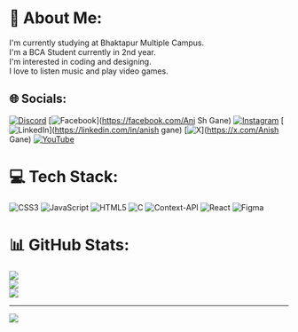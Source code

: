 # 💫 About Me:
I'm currently studying at Bhaktapur Multiple Campus.<br>I'm a BCA Student currently in 2nd year.<br>I'm interested in coding and designing.<br>I love to listen music and play video games.


## 🌐 Socials:
[![Discord](https://img.shields.io/badge/Discord-%237289DA.svg?logo=discord&logoColor=white)](https://discord.gg/https://discord.gg/dr3wYveU) [![Facebook](https://img.shields.io/badge/Facebook-%231877F2.svg?logo=Facebook&logoColor=white)](https://facebook.com/Ani Sh Gane) [![Instagram](https://img.shields.io/badge/Instagram-%23E4405F.svg?logo=Instagram&logoColor=white)](https://instagram.com/fde_anish) [![LinkedIn](https://img.shields.io/badge/LinkedIn-%230077B5.svg?logo=linkedin&logoColor=white)](https://linkedin.com/in/anish gane) [![X](https://img.shields.io/badge/X-black.svg?logo=X&logoColor=white)](https://x.com/Anish Gane) [![YouTube](https://img.shields.io/badge/YouTube-%23FF0000.svg?logo=YouTube&logoColor=white)](https://youtube.com/@Renji) 

# 💻 Tech Stack:
![CSS3](https://img.shields.io/badge/css3-%231572B6.svg?style=for-the-badge&logo=css3&logoColor=white) ![JavaScript](https://img.shields.io/badge/javascript-%23323330.svg?style=for-the-badge&logo=javascript&logoColor=%23F7DF1E) ![HTML5](https://img.shields.io/badge/html5-%23E34F26.svg?style=for-the-badge&logo=html5&logoColor=white) ![C](https://img.shields.io/badge/c-%2300599C.svg?style=for-the-badge&logo=c&logoColor=white) ![Context-API](https://img.shields.io/badge/Context--Api-000000?style=for-the-badge&logo=react) ![React](https://img.shields.io/badge/react-%2320232a.svg?style=for-the-badge&logo=react&logoColor=%2361DAFB) ![Figma](https://img.shields.io/badge/figma-%23F24E1E.svg?style=for-the-badge&logo=figma&logoColor=white)
# 📊 GitHub Stats:
![](https://github-readme-stats.vercel.app/api?username=AnishGane&theme=dark&hide_border=false&include_all_commits=true&count_private=true)<br/>
![](https://github-readme-streak-stats.herokuapp.com/?user=AnishGane&theme=dark&hide_border=false)<br/>
![](https://github-readme-stats.vercel.app/api/top-langs/?username=AnishGane&theme=dark&hide_border=false&include_all_commits=true&count_private=true&layout=compact)

---
[![](https://visitcount.itsvg.in/api?id=AnishGane&icon=0&color=0)](https://visitcount.itsvg.in)

<!-- Proudly created with GPRM ( https://gprm.itsvg.in ) -->